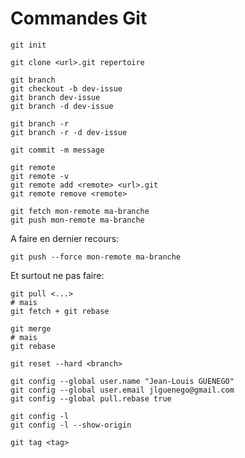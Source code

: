 # Commandes Git

```
git init
```

```
git clone <url>.git repertoire
```

```
git branch
git checkout -b dev-issue
git branch dev-issue
git branch -d dev-issue

git branch -r
git branch -r -d dev-issue
```

```
git commit -m message
```

```
git remote
git remote -v
git remote add <remote> <url>.git
git remote remove <remote>
```

```
git fetch mon-remote ma-branche
git push mon-remote ma-branche
```

A faire en dernier recours:

```
git push --force mon-remote ma-branche
```

Et surtout ne pas faire:

```
git pull <...>
# mais
git fetch + git rebase

git merge
# mais
git rebase
```

```
git reset --hard <branch>
```

```
git config --global user.name "Jean-Louis GUENEGO"
git config --global user.email jlguenego@gmail.com
git config --global pull.rebase true

git config -l
git config -l --show-origin
```

```
git tag <tag>
```
